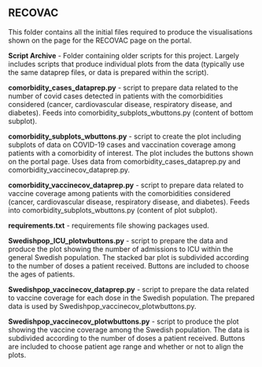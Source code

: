 ## RECOVAC

This folder contains all the initial files required to produce the visualisations shown on the page for the RECOVAC page on the portal.

**Script Archive** - Folder containing older scripts for this project. Largely includes scripts that produce individual plots from the data (typically use the same dataprep files, or data is prepared within the script).

**comorbidity_cases_dataprep.py** - script to prepare data related to the number of covid cases detected in patients with the comorbidities considered (cancer, cardiovascular disease, respiratory disease, and diabetes). Feeds into comorbidity_subplots_wbuttons.py (content of bottom subplot).

**comorbidity_subplots_wbuttons.py** - script to create the plot including subplots of data on COVID-19 cases and vaccination coverage among patients with a comorbidity of interest. The plot includes the buttons shown on the portal page. Uses data from comorbidity_cases_dataprep.py and comorbidity_vaccinecov_dataprep.py.

**comorbidity_vaccinecov_dataprep.py** - script to prepare data related to vaccine coverage among patients with the comorbidities considered (cancer, cardiovascular disease, respiratory disease, and diabetes). Feeds into comorbidity_subplots_wbuttons.py (content of plot subplot).

**requirements.txt** - requirements file showing packages used.

**Swedishpop_ICU_plotwbuttons.py** - script to prepare the data and produce the plot showing the number of admissions to ICU within the general Swedish population. The stacked bar plot is subdivided according to the number of doses a patient received. Buttons are included to choose the ages of patients.

**Swedishpop_vaccinecov_dataprep.py** - script to prepare the data related to vaccine coverage for each dose in the Swedish population. The prepared data is used by Swedishpop_vaccinecov_plotwbuttons.py.

**Swedishpop_vaccinecov_plotwbuttons.py** - script to produce the plot showing the vaccine coverage among the Swedish population. The data is subdivided according to the number of doses a patient received. Buttons are included to choose patient age range and whether or not to align the plots.